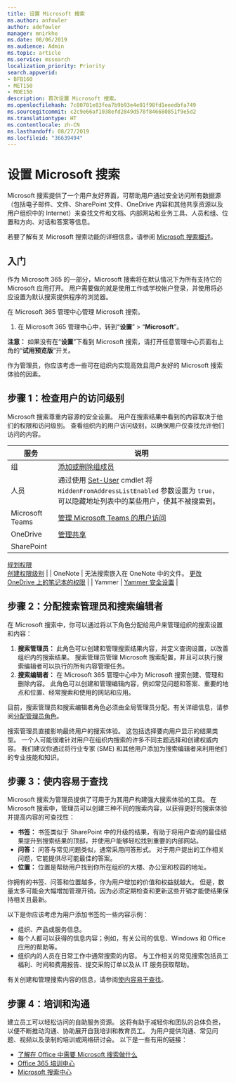 ```yaml
---
title: 设置 Microsoft 搜索
ms.author: anfowler
author: adefowler
manager: mnirkhe
ms.date: 08/06/2019
ms.audience: Admin
ms.topic: article
ms.service: mssearch
localization_priority: Priority
search.appverid:
- BFB160
- MET150
- MOE150
description: 首次设置 Microsoft 搜索。
ms.openlocfilehash: 7c80701e83fea7b9b93e4e01f98fd1eeedbfa749
ms.sourcegitcommit: c2c9e66af1038efd2849d578f846680851f9e5d2
ms.translationtype: HT
ms.contentlocale: zh-CN
ms.lasthandoff: 08/27/2019
ms.locfileid: "36639494"
---
```

# <a name="set-up-microsoft-search"></a>设置 Microsoft 搜索

Microsoft 搜索提供了一个用户友好界面，可帮助用户通过安全访问所有数据源（包括电子邮件、文件、SharePoint 文件、OneDrive 内容和其他共享资源以及用户组织中的 Internet）来查找文件和文档、内部网站和业务工具、人员和组、位置和方向、对话和答案等信息。

若要了解有关 Microsoft 搜索功能的详细信息，请参阅 [Microsoft 搜索概述](overview-microsoft-search.md)。

## <a name="get-started"></a>入门

作为 Microsoft 365 的一部分，Microsoft 搜索将在默认情况下为所有支持它的 Microsoft 应用打开。 用户需要做的就是使用工作或学校帐户登录，并使用将必应设置为默认搜索提供程序的浏览器。

在 Microsoft 365 管理中心管理 Microsoft 搜索。

1. 在 Microsoft 365 管理中心中，转到“**设置**” > “**Microsoft**”。

**注意：** 如果没有在“**设置**”下看到 Microsoft 搜索，请打开任意管理中心页面右上角的“**试用预览版**”开关。

作为管理员，你应该考虑一些可在组织内实现高效且用户友好的 Microsoft 搜索体验的因素。

## <a name="step-1-check-access-level-of-your-users"></a>步骤 1：检查用户的访问级别

Microsoft 搜索尊重内容源的安全设置。 用户在搜索结果中看到的内容取决于他们的权限和访问级别。 查看组织内的用户访问级别，以确保用户仅查找允许他们访问的内容。

| 服务         | 说明                                                                                                                                                                                                                                         |
| --------------- | --------------------------------------------------------------------------------------------------------------------------------------------------------------------------------------------------------------------------------------------------- |
| 组          | [添加或删除组成员](https://docs.microsoft.com/office365/admin/create-groups/add-or-remove-members-from-groups)                                                                                                                     |
| 人员          | 通过使用 [Set-User](https://docs.microsoft.com/powershell/module/exchange/users-and-groups/set-user) cmdlet 将 `HiddenFromAddressListEnabled` 参数设置为 `true`，可以隐藏地址列表中的某些用户，使其不被搜索到。 |
| Microsoft Teams | [管理 Microsoft Teams 的用户访问](https://docs.microsoft.com/microsoftteams/user-access)                                                                                                                                                      |
| OneDrive        | [管理共享](https://docs.microsoft.com/OneDrive/manage-sharing)                                                                                                                                                                                |
| SharePoint      | 
  [规划权限](https://docs.microsoft.com/zh-CN/sharepoint/plan-your-permissions-strategy)<br> 
  [创建权限级别](https://docs.microsoft.com/zh-CN/sharepoint/how-to-create-and-edit-permission-levels)                          |
| OneNote         | 无法搜索嵌入在 OneNote 中的文件。 [更改 OneDrive 上的笔记本的权限](https://support.office.com/article/B9600CCF-045A-40E6-9913-4A7EB02869A5)                                                                    |
| Yammer          | [Yammer 安全设置](https://docs.microsoft.com/Yammer/manage-security-and-compliance/yammer-security-settings)                                                                                                                               |

## <a name="step-2-assign-search-admin-and-search-editor"></a>步骤 2：分配搜索管理员和搜索编辑者

在 Microsoft 搜索中，你可以通过将以下角色分配给用户来管理组织的搜索设置和内容：

1. **搜索管理员：** 此角色可以创建和管理搜索结果内容，并定义查询设置，以改善组织内的搜索结果。 搜索管理员管理 Microsoft 搜索配置，并且可以执行搜索编辑者可以执行的所有内容管理任务。
2. **搜索编辑者：** 在 Microsoft 365 管理中心中为 Microsoft 搜索创建、管理和删除内容。 此角色可以创建和管理编辑内容，例如常见问题和答案、重要的地点和位置、经常搜索和使用的网站和应用。

目前，搜索管理员和搜索编辑者角色必须由全局管理员分配。有关详细信息，请参阅[分配管理员角色](https://docs.microsoft.com/zh-CN/office365/admin/add-users/assign-admin-roles?view=o365-worldwide)。

搜索管理员直接影响最终用户的搜索体验。 这包括选择要向用户显示的结果类型。 一个人可能很难针对用户在组织内搜索的许多不同主题选择和创建权威内容。 我们建议你通过将行业专家 (SME) 和其他用户添加为搜索编辑者来利用他们的专业技能和知识。

## <a name="step-3-make-content-easy-to-find"></a>步骤 3：使内容易于查找

Microsoft 搜索为管理员提供了可用于为其用户构建强大搜索体验的工具。 在 Microsoft 搜索中，管理员可以创建三种不同的搜索内容，以获得更好的搜索体验并提高内容的可查找性：

- **书签：** 书签类似于 SharePoint 中的升级的结果，有助于将用户查询的最佳结果提升到搜索结果的顶部，并使用户能够轻松找到重要的内部网站。
- **问答：** 问答与常见问题类似，通常采用问答形式。 对于用户提出的工作相关问题，它能提供尽可能最佳的答案。
- **位置：** 位置是帮助用户找到你所在组织的大楼、办公室和校园的地址。

你拥有的书签、问答和位置越多，你为用户增加的价值和权益就越大。 但是，数量太多可能会大幅增加管理开销，因为必须定期检查和更新这些开销才能使结果保持相关且最新。

以下是你应该考虑为用户添加书签的一些内容示例：

- 组织、产品或服务信息。
- 每个人都可以获得的信息内容；例如，有关公司的信息、Windows 和 Office 应用的帮助等。
- 组织内的人员在日常工作中通常搜索的内容。 与工作相关的常见搜索包括员工福利、时间和费用报告、提交采购订单以及从 IT 服务获取帮助。

有关创建和管理搜索内容的信息，请参阅[使内容易于查找](make-content-easy-to-find.md)。

## <a name="step-4-training-and-communication"></a>步骤 4：培训和沟通

建立员工可以轻松访问的自助服务资源。 这将有助于减轻你和团队的总体负担，以便不断推动沟通、协助展开自我培训和教育员工。 为用户提供沟通、常见问题、视频以及录制的培训或网络研讨会。 以下是一些有用的链接：

- [了解在 Office 中需要 Microsoft 搜索做什么](https://support.office.com/article/find-what-you-need-with-microsoft-search-in-office-2457d4d8-48a8-4ad4-ab89-5a0657aa8446?ui=en-US&rs=en-US&ad=US)
- [Office 365 培训中心](https://support.office.com/office-training-center)
- 
  [Microsoft 搜索中心](https://support.office.com/zh-CN/article/-working-title-microsoft-search-center-b8bf5a2c-7515-40a9-9a6a-b8ed382c86bc?ui=en-US&rs=en-US&ad=US)